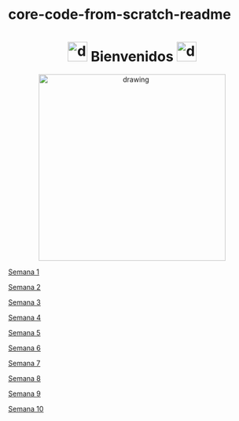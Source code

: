 # <b> core-code-from-scratch-readme </b>
# <center > <b> <img src="https://yt3.ggpht.com/dvXQdEt7J9WE6eSat7SLlEh2706CE3mNDkXnJAOC5o45Oq9WY1wmKc77abHrmaxfgSbL03zL2G8=s900-c-k-c0x00ffffff-no-rj" alt="drawing" width="40" /> Bienvenidos <img src="https://yt3.ggpht.com/dvXQdEt7J9WE6eSat7SLlEh2706CE3mNDkXnJAOC5o45Oq9WY1wmKc77abHrmaxfgSbL03zL2G8=s900-c-k-c0x00ffffff-no-rj" alt="drawing" width="40" /></b>



<center><img src="https://blog.openclassrooms.com/es/wp-content/uploads/sites/5/2017/09/AdobeStock_126016889apaisado.jpg" alt="drawing" width="380"/></center>

[Semana 1](Week/Intro.md)

[Semana 2](Week/week2.md)

[Semana 3](Week/week3.md)

[Semana 4]()

[Semana 5](Week/week5.md)

[Semana 6](Week/week6.md)

[Semana 7](Week/week7.md)

[Semana 8](Week/week8.md)

[Semana 9](Week/week9.md)

[Semana 10](Week/week10.md)